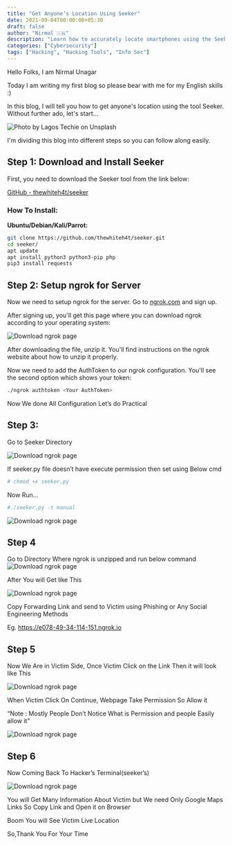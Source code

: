 ```yaml
---
title: "Get Anyone’s Location Using Seeker"
date: 2021-09-04T00:00:00+05:30
draft: false
author: "Nirmal 🇮🇳"
description: "Learn how to accurately locate smartphones using the Seeker tool with social engineering techniques."
categories: ["Cybersecurity"]
tags: ["Hacking", "Hacking Tools", "Info Sec"]
---
```


Hello Folks, I am Nirmal Unagar

Today I am writing my first blog so please bear with me for my English skills :)

In this blog, I will tell you how to get anyone's location using the tool Seeker. Without further ado, let's start...

![Photo by Lagos Techie on Unsplash](images/seeker-location-tool.jpg)

I'm dividing this blog into different steps so you can follow along easily.

## Step 1: Download and Install Seeker

First, you need to download the Seeker tool from the link below:

[GitHub - thewhiteh4t/seeker](https://github.com/thewhiteh4t/seeker)

### How To Install:

**Ubuntu/Debian/Kali/Parrot:**
```bash
git clone https://github.com/thewhiteh4t/seeker.git
cd seeker/
apt update
apt install python3 python3-pip php
pip3 install requests
```

## Step 2: Setup ngrok for Server

Now we need to setup ngrok for the server. Go to [ngrok.com](https://ngrok.com/) and sign up.

After signing up, you'll get this page where you can download ngrok according to your operating system:

![Download ngrok page](image.png)

After downloading the file, unzip it. You'll find instructions on the ngrok website about how to unzip it properly.

Now we need to add the AuthToken to our ngrok configuration. You'll see the second option which shows your token:

```bash
./ngrok authtoken <Your AuthToken>
```

Now We done All Configuration Let’s do Practical

## Step 3: 

Go to Seeker Directory

![Download ngrok page](image.png)

If seeker.py file doesn’t have execute permission then set using Below cmd
```bash
# chmod +x seeker.py
```
Now Run…

```bash
#./seeker.py -t manual
```

![Download ngrok page](image.png)


## Step 4
Go to Directory Where ngrok is unzipped and run below command
![Download ngrok page](image.png)

After You will Get like This

![Download ngrok page](image.png)

Copy Forwarding Link and send to Victim using Phishing or Any Social Engineering Methods

Eg. https://e078-49-34-114-151.ngrok.io


## Step 5
Now We Are in Victim Side, Once Victim Click on the Link Then it will look like This

![Download ngrok page](image.png)

When Victim Click On Continue, Webpage Take Permission So Allow it

“Note : Mostly People Don’t Notice What is Permission and people Easily allow it”

![Download ngrok page](image.png)


## Step 6
Now Coming Back To Hacker’s Terminal(seeker’s)


![Download ngrok page](image.png)

You will Get Many Information About Victim but We need Only Google Maps Links So Copy Link and Open it on Browser

Boom You will See Victim Live Location

So,Thank You For Your Time

